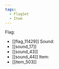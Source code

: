 ```yaml
---
tags:
  - FlagSet
  - Item
---
```

Flag:
- [[flag_11429]]
Sound:
- [[sound_17]]
- [[sound_43]]
- [[sound_44]]
Item:
- [[item_503]]
